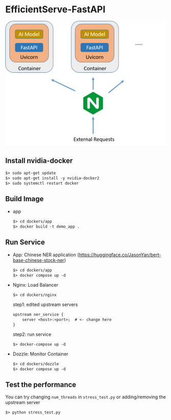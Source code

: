 # EfficientServe-FastAPI

<img src="imgs/docker_fastapi_nginx.png" alt="docker_fastapi_nginx" width="600px"/>

## Install nvidia-docker
```commandline
$> sudo apt-get update
$> sudo apt-get install -y nvidia-docker2
$> sudo systemctl restart docker
```

## Build Image
- app
    ```commandline
    $> cd dockers/app
    $> docker build -t demo_app .
    ```

## Run Service
- App: Chinese NER application (https://huggingface.co/JasonYan/bert-base-chinese-stock-ner)
    ```commandline
    $> cd dockers/app
    $> docker compose up -d
    ```

- Nginx: Load Balancer
    
    ```commandline
    $> cd dockers/nginx
    ```
  
    step1: edited upstream servers
    ```
    upstream ner_service {
        server <host>:<port>;  # <- change here
    }
    ```
  
    step2: run service
    ```commandline
    $> docker-compose up -d
    ```

- Dozzle: Monitor Container

  ```commandline
  $> cd dockers/dozzle
  $> docker compose up -d
  ```


## Test the performance
You can try changing `num_threads` in `stress_test.py` or adding/removing the upstream server
```
$> python stress_test.py
```